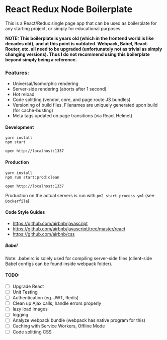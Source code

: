 # React Redux Node Boilerplate

This is a React/Redux single page app that can be used as boilerplate for any starting project, or simply for educational purposes. 

**NOTE: This boilerplate is years old (which in the frontend world is like decades old), and at this point is outdated. Webpack, Babel, React-Router, etc. all need to be upgraded (unfortunately not as trivial as simply changing versions). Thus I do not recommend using this boilerplate beyond simply being a reference.**

### Features:

* Universal/Isomorphic rendering
* Server-side rendering (aborts after 1 second)
* Hot reload
* Code splitting (vendor, core, and page route JS bundles)
* Versioning of build files. Filenames are uniquely generated upon build (for cache-busting)
* Meta tags updated on page transitions (via React Helmet)

#### Development

```
yarn install
npm start

open http://localhost:1337
```

#### Production

```
yarn install
npm run start:prod:clean

open http://localhost:1337
```

Production on the actual servers is run with `pm2 start process.yml` (see `Dockerfile`)

#### Code Style Guides
* https://github.com/airbnb/javascript
* https://github.com/airbnb/javascript/tree/master/react
* https://github.com/airbnb/css

##### Babel

Note: .babelrc is solely used for compiling server-side files (client-side Babel configs can be found inside webpack folder). 

#### TODO: 

- [ ] Upgrade React
- [ ] Unit Testing
- [ ] Authentication (eg. JWT, Redis)
- [ ] Clean up Ajax calls, handle errors properly
- [ ] lazy load images
- [ ] logging
- [ ] Analyze webpack bundle (webpack has native program for this)
- [ ] Caching with Service Workers, Offline Mode
- [ ] Code splitting CSS